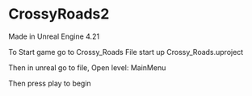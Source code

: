 # CrossyRoads2

Made in Unreal Engine 4.21

To Start game go to Crossy_Roads File start up Crossy_Roads.uproject

Then in unreal go to file, Open level: MainMenu

Then press play to begin

